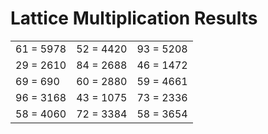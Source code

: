 # Lattice Multiplication Results

|   |   |   |
|---|---|---|
| 61 = 5978 | 52 = 4420 | 93 = 5208 |
| 29 = 2610 | 84 = 2688 | 46 = 1472 |
| 69 = 690 | 60 = 2880 | 59 = 4661 |
| 96 = 3168 | 43 = 1075 | 73 = 2336 |
| 58 = 4060 | 72 = 3384 | 58 = 3654 |
